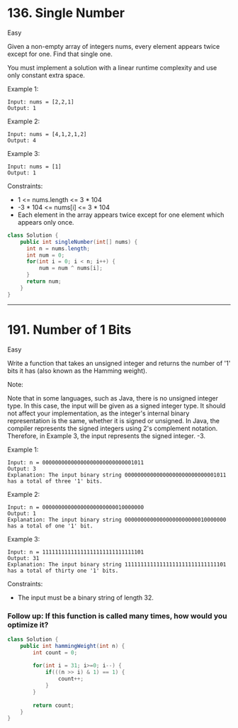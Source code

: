 # 136. Single Number
Easy


Given a non-empty array of integers nums, every element appears twice except for one. Find that single one.

You must implement a solution with a linear runtime complexity and use only constant extra space.

 

Example 1:
```
Input: nums = [2,2,1]
Output: 1
```
Example 2:
```
Input: nums = [4,1,2,1,2]
Output: 4
```
Example 3:
```
Input: nums = [1]
Output: 1
 ```

Constraints:

- 1 <= nums.length <= 3 * 104
- -3 * 104 <= nums[i] <= 3 * 104
- Each element in the array appears twice except for one element which appears only once.

```java
class Solution {
    public int singleNumber(int[] nums) {
      int n = nums.length;
      int num = 0;  
      for(int i = 0; i < n; i++) {
          num = num ^ nums[i];
      }
      return num; 
    }
}
```
---
# 191. Number of 1 Bits
Easy


Write a function that takes an unsigned integer and returns the number of '1' bits it has (also known as the Hamming weight).

Note:

Note that in some languages, such as Java, there is no unsigned integer type. In this case, the input will be given as a signed integer type. It should not affect your implementation, as the integer's internal binary representation is the same, whether it is signed or unsigned.
In Java, the compiler represents the signed integers using 2's complement notation. Therefore, in Example 3, the input represents the signed integer. -3.
 

Example 1:
```
Input: n = 00000000000000000000000000001011
Output: 3
Explanation: The input binary string 00000000000000000000000000001011 has a total of three '1' bits.
```
Example 2:
```
Input: n = 00000000000000000000000010000000
Output: 1
Explanation: The input binary string 00000000000000000000000010000000 has a total of one '1' bit.
```
Example 3:
```
Input: n = 11111111111111111111111111111101
Output: 31
Explanation: The input binary string 11111111111111111111111111111101 has a total of thirty one '1' bits.
 ```

Constraints:

- The input must be a binary string of length 32.
 

### Follow up: If this function is called many times, how would you optimize it?

```java
class Solution {
    public int hammingWeight(int n) {
        int count = 0;
        
        for(int i = 31; i>=0; i--) {
            if(((n >> i) & 1) == 1) {
                count++;
            }
        }
        
        return count;
    }
}
```
